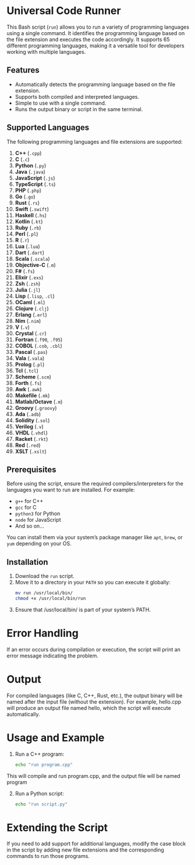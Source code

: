# Universal Code Runner

This Bash script (`run`) allows you to run a variety of programming languages using a single command. It identifies the programming language based on the file extension and executes the code accordingly. It supports 65 different programming languages, making it a versatile tool for developers working with multiple languages.

## Features
- Automatically detects the programming language based on the file extension.
- Supports both compiled and interpreted languages.
- Simple to use with a single command.
- Runs the output binary or script in the same terminal.

## Supported Languages

The following programming languages and file extensions are supported:

1. **C++** (`.cpp`)
2. **C** (`.c`)
3. **Python** (`.py`)
4. **Java** (`.java`)
5. **JavaScript** (`.js`)
6. **TypeScript** (`.ts`)
7. **PHP** (`.php`)
8. **Go** (`.go`)
9. **Rust** (`.rs`)
10. **Swift** (`.swift`)
11. **Haskell** (`.hs`)
12. **Kotlin** (`.kt`)
13. **Ruby** (`.rb`)
14. **Perl** (`.pl`)
15. **R** (`.r`)
16. **Lua** (`.lua`)
17. **Dart** (`.dart`)
18. **Scala** (`.scala`)
19. **Objective-C** (`.m`)
20. **F#** (`.fs`)
21. **Elixir** (`.exs`)
22. **Zsh** (`.zsh`)
23. **Julia** (`.jl`)
24. **Lisp** (`.lisp`, `.cl`)
25. **OCaml** (`.ml`)
26. **Clojure** (`.clj`)
27. **Erlang** (`.erl`)
28. **Nim** (`.nim`)
29. **V** (`.v`)
30. **Crystal** (`.cr`)
31. **Fortran** (`.f90`, `.f95`)
32. **COBOL** (`.cob`, `.cbl`)
33. **Pascal** (`.pas`)
34. **Vala** (`.vala`)
35. **Prolog** (`.pl`)
36. **Tcl** (`.tcl`)
37. **Scheme** (`.scm`)
38. **Forth** (`.fs`)
39. **Awk** (`.awk`)
40. **Makefile** (`.mk`)
41. **Matlab/Octave** (`.m`)
42. **Groovy** (`.groovy`)
43. **Ada** (`.adb`)
44. **Solidity** (`.sol`)
45. **Verilog** (`.v`)
46. **VHDL** (`.vhdl`)
47. **Racket** (`.rkt`)
48. **Red** (`.red`)
49. **XSLT** (`.xslt`)

## Prerequisites

Before using the script, ensure the required compilers/interpreters for the languages you want to run are installed. For example:
- `g++` for C++
- `gcc` for C
- `python3` for Python
- `node` for JavaScript
- And so on...

You can install them via your system’s package manager like `apt`, `brew`, or `yum` depending on your OS.

## Installation

1. Download the `run` script.
2. Move it to a directory in your `PATH` so you can execute it globally:
   ```bash
   mv run /usr/local/bin/
   chmod +x /usr/local/bin/run
3. Ensure that /usr/local/bin/ is part of your system’s PATH.

# Error Handling

<p>If an error occurs during compilation or execution, the script will print an error message indicating the problem.
</p>

# Output

<p>For compiled languages (like C, C++, Rust, etc.), the output binary will be named after the input file (without the extension). For example, hello.cpp will produce an output file named hello, which the script will execute automatically.</p>

# Usage and Example

1. Run a C++ program:
   ```bash
   echo "run program.cpp"

This will compile and run program.cpp, and the output file will be named program

2. Run a Python script:
   ```bash
   echo "run script.py" 


# Extending the Script

<p>If you need to add support for additional languages, modify the case block in the script by adding new file extensions and the corresponding commands to run those programs.</p>
